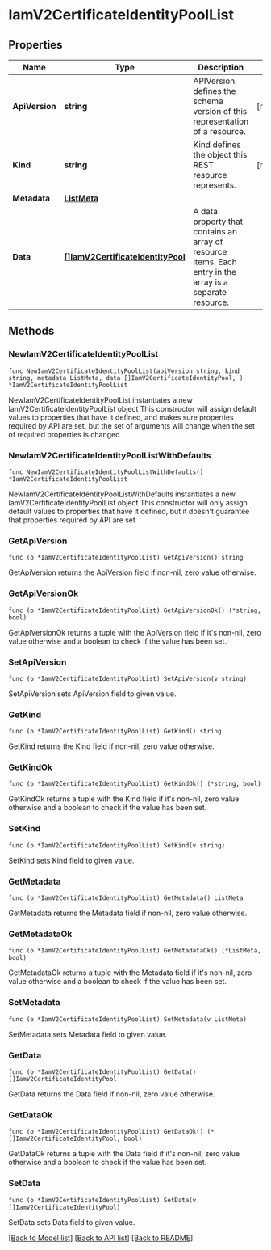 # IamV2CertificateIdentityPoolList

## Properties

Name | Type | Description | Notes
------------ | ------------- | ------------- | -------------
**ApiVersion** | **string** | APIVersion defines the schema version of this representation of a resource. | [readonly] 
**Kind** | **string** | Kind defines the object this REST resource represents. | [readonly] 
**Metadata** | [**ListMeta**](ListMeta.md) |  | 
**Data** | [**[]IamV2CertificateIdentityPool**](IamV2CertificateIdentityPool.md) | A data property that contains an array of resource items. Each entry in the array is a separate resource. | 

## Methods

### NewIamV2CertificateIdentityPoolList

`func NewIamV2CertificateIdentityPoolList(apiVersion string, kind string, metadata ListMeta, data []IamV2CertificateIdentityPool, ) *IamV2CertificateIdentityPoolList`

NewIamV2CertificateIdentityPoolList instantiates a new IamV2CertificateIdentityPoolList object
This constructor will assign default values to properties that have it defined,
and makes sure properties required by API are set, but the set of arguments
will change when the set of required properties is changed

### NewIamV2CertificateIdentityPoolListWithDefaults

`func NewIamV2CertificateIdentityPoolListWithDefaults() *IamV2CertificateIdentityPoolList`

NewIamV2CertificateIdentityPoolListWithDefaults instantiates a new IamV2CertificateIdentityPoolList object
This constructor will only assign default values to properties that have it defined,
but it doesn't guarantee that properties required by API are set

### GetApiVersion

`func (o *IamV2CertificateIdentityPoolList) GetApiVersion() string`

GetApiVersion returns the ApiVersion field if non-nil, zero value otherwise.

### GetApiVersionOk

`func (o *IamV2CertificateIdentityPoolList) GetApiVersionOk() (*string, bool)`

GetApiVersionOk returns a tuple with the ApiVersion field if it's non-nil, zero value otherwise
and a boolean to check if the value has been set.

### SetApiVersion

`func (o *IamV2CertificateIdentityPoolList) SetApiVersion(v string)`

SetApiVersion sets ApiVersion field to given value.


### GetKind

`func (o *IamV2CertificateIdentityPoolList) GetKind() string`

GetKind returns the Kind field if non-nil, zero value otherwise.

### GetKindOk

`func (o *IamV2CertificateIdentityPoolList) GetKindOk() (*string, bool)`

GetKindOk returns a tuple with the Kind field if it's non-nil, zero value otherwise
and a boolean to check if the value has been set.

### SetKind

`func (o *IamV2CertificateIdentityPoolList) SetKind(v string)`

SetKind sets Kind field to given value.


### GetMetadata

`func (o *IamV2CertificateIdentityPoolList) GetMetadata() ListMeta`

GetMetadata returns the Metadata field if non-nil, zero value otherwise.

### GetMetadataOk

`func (o *IamV2CertificateIdentityPoolList) GetMetadataOk() (*ListMeta, bool)`

GetMetadataOk returns a tuple with the Metadata field if it's non-nil, zero value otherwise
and a boolean to check if the value has been set.

### SetMetadata

`func (o *IamV2CertificateIdentityPoolList) SetMetadata(v ListMeta)`

SetMetadata sets Metadata field to given value.


### GetData

`func (o *IamV2CertificateIdentityPoolList) GetData() []IamV2CertificateIdentityPool`

GetData returns the Data field if non-nil, zero value otherwise.

### GetDataOk

`func (o *IamV2CertificateIdentityPoolList) GetDataOk() (*[]IamV2CertificateIdentityPool, bool)`

GetDataOk returns a tuple with the Data field if it's non-nil, zero value otherwise
and a boolean to check if the value has been set.

### SetData

`func (o *IamV2CertificateIdentityPoolList) SetData(v []IamV2CertificateIdentityPool)`

SetData sets Data field to given value.



[[Back to Model list]](../README.md#documentation-for-models) [[Back to API list]](../README.md#documentation-for-api-endpoints) [[Back to README]](../README.md)


